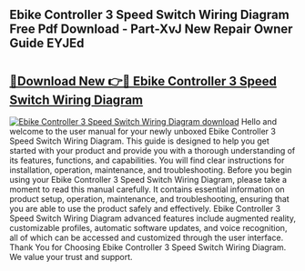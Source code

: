 ## Ebike Controller 3 Speed Switch Wiring Diagram Free Pdf Download - Part-XvJ New Repair Owner Guide EYJEd

# <h2><a href="http://dfql3xl.blite.top/?on=Ebike+Controller+3+Speed+Switch+Wiring+Diagram">🔗Download New 👉🔴 Ebike Controller 3 Speed Switch Wiring Diagram</a></h2>

[![Ebike Controller 3 Speed Switch Wiring Diagram download](https://i.imgur.com/lujVjoI.png)](http://dfql3xl.blite.top/?on=Ebike+Controller+3+Speed+Switch+Wiring+Diagram)
Hello and welcome to the user manual for your newly unboxed Ebike Controller 3 Speed Switch Wiring Diagram. This guide is designed to help you get started with your product and provide you with a thorough understanding of its features, functions, and capabilities. You will find clear instructions for installation, operation, maintenance, and troubleshooting. Before you begin using your Ebike Controller 3 Speed Switch Wiring Diagram, please take a moment to read this manual carefully. It contains essential information on product setup, operation, maintenance, and troubleshooting, ensuring that you are able to use the product safely and effectively. Ebike Controller 3 Speed Switch Wiring Diagram advanced features include augmented reality, customizable profiles, automatic software updates, and voice recognition, all of which can be accessed and customized through the user interface. Thank You for Choosing Ebike Controller 3 Speed Switch Wiring Diagram. We value your trust and support.
